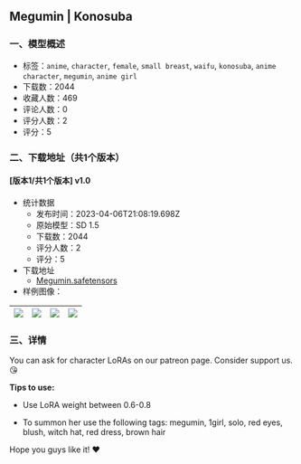 ## Megumin | Konosuba
### 一、模型概述

- 标签：`anime`, `character`, `female`, `small breast`, `waifu`, `konosuba`, `anime character`, `megumin`, `anime girl`
- 下载数：2044
- 收藏人数：469
- 评论人数：0
- 评分人数：2
- 评分：5

### 二、下载地址（共1个版本）

#### [版本1/共1个版本] v1.0

- 统计数据
  - 发布时间：2023-04-06T21:08:19.698Z
  - 原始模型：SD 1.5
  - 下载数：2044
  - 评分人数：2
  - 评分：5
- 下载地址
  - [Megumin.safetensors](https://civitai.com/api/download/models/38568)
- 样例图像：

| <img src="https://image.civitai.com/xG1nkqKTMzGDvpLrqFT7WA/f103d7f3-eab1-4502-437e-ab773fff2400/width=450/426611.jpeg" /> | <img src="https://image.civitai.com/xG1nkqKTMzGDvpLrqFT7WA/f3ad9efd-bf7c-4d3e-3320-4c287fec8400/width=450/426618.jpeg" /> | <img src="https://image.civitai.com/xG1nkqKTMzGDvpLrqFT7WA/95004458-db79-4eef-7047-7fde7fca4a00/width=450/426604.jpeg" /> | <img src="https://image.civitai.com/xG1nkqKTMzGDvpLrqFT7WA/7f75e245-ac1a-442d-2ed4-c5bab1c01a00/width=450/426612.jpeg" /> |
| ---- | ---- | ---- | ---- |


### 三、详情
<p>You can ask for character LoRAs on our patreon page. Consider support us. 😘</p><p></p><p><strong>Tips to use:</strong></p><ul><li><p>Use LoRA weight between 0.6-0.8</p></li><li><p>To summon her use the following tags: megumin, 1girl, solo, red eyes, blush, witch hat, red dress, brown hair</p></li></ul><p></p><p>Hope you guys like it! ❤️</p>